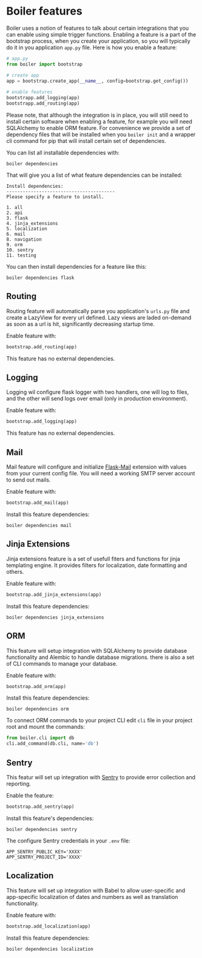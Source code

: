 # Boiler features

Boiler uses a notion of features to talk about certain integrations that you can enable using simple trigger functions. Enabling a feature is a part of the bootstrap process, when you create your application, so you will typically do it in you application `app.py` file. Here is how you enable a feature:

```python
# app.py
from boiler import bootstrap

# create app
app = bootstrap.create_app(__name__, config=bootstrap.get_config())
	
# enable features
bootstrapp.add_logging(app)
bootstrapp.add_routing(app)

```

Please note, that although the integration is in place, you will still need to install certain software when enabling a feature, for example you will need SQLAlchemy to enable ORM feature. For convenience we provide a set of dependency files that will be installed when you `boiler init` and a wrapper cli command for pip that will install certain set of dependencies. 

You can list all installable dependencies with:

```
boiler dependencies
```
That will give you a list of what feature dependencies can be installed:

```
Install dependencies:
----------------------------------------
Please specify a feature to install.

1. all
2. api
3. flask
4. jinja_extensions
5. localization
6. mail
8. navigation
9. orm
10. sentry
11. testing
```

You can then install dependencies for a feature like this:

```
boiler dependencies flask
```



## Routing

Routing feature will automatically parse you application's `urls.py` file and create a LazyView for every url defined. Lazy views are laded on-demand as soon as a url is hit, significantly decreasing startup time.


Enable feature with:

```python
bootstrap.add_routing(app)
```

This feature has no external dependencies.



## Logging

Logging wil configure flask logger with two handlers, one will log to files, and the other will send logs over email (only in production environment).


Enable feature with:

```python
bootstrap.add_logging(app)
```

This feature has no external dependencies.


## Mail

Mail feature will configure and initialize [Flask-Mail](https://pythonhosted.org/Flask-Mail/) extension with values from your current config file. You will need a working SMTP server account to send out mails.

Enable feature with:

```python
bootstrap.add_mail(app)
```

Install this feature dependencies:

```
boiler dependencies mail
```



## Jinja Extensions

Jinja extensions feature is a set of usefull fiters and functions for jinja templating engine. It provides filters for localization, date formatting and others.

Enable feature with:

```python
bootstrap.add_jinja_extensions(app)
```

Install this feature dependencies:

```
boiler dependencies jinja_extensions
```


## ORM

This feature will setup integration with SQLAlchemy to provide database functionality and Alembic to handle database migrations. there is also a set of CLI commands to manage your database.


Enable feature with:

```python
bootstrap.add_orm(app)
```

Install this feature dependencies:

```
boiler dependencies orm
```

To connect ORM commands to your project CLI edit `cli` file in your project root and mount the commands:

```python
from boiler.cli import db
cli.add_command(db.cli, name='db')
```


## Sentry

This featur will set up integration with [Sentry](https://sentry.io/) to provide error collection and reporting.

Enable the feature:

```python
bootstrap.add_sentry(app)
```

Install this feature's dependencies:

```
boiler dependencies sentry
```

The configure Sentry credentials in your `.env` file:

```
APP_SENTRY_PUBLIC_KEY='XXXX'
APP_SENTRY_PROJECT_ID='XXXX'
```


## Localization

This feature will set up integration with Babel to allow user-specific and app-specific localization of dates and numbers as well as translation functionality.


Enable feature with:

```python
bootstrap.add_localization(app)
```

Install this feature dependencies:

```
boiler dependencies localization
```











